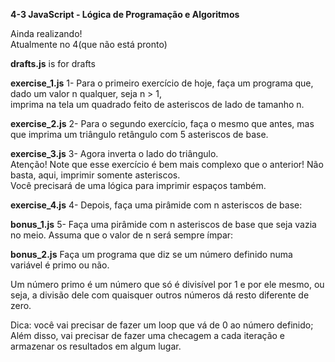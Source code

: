 <strong>4-3 JavaScript - Lógica de Programação e Algoritmos</strong>

Ainda realizando!<br>
Atualmente no 4(que não está pronto)

<strong>drafts.js</strong> is for drafts

<strong>exercise_1.js</strong> 1- Para o primeiro exercício de hoje, faça um programa que, dado um valor n qualquer, seja n > 1,<br>
imprima na tela um quadrado feito de asteriscos de lado de tamanho n.

<strong>exercise_2.js</strong> 2- Para o segundo exercício, faça o mesmo que antes, mas que imprima um triângulo retângulo com 5 asteriscos de base.

<strong>exercise_3.js</strong> 3- Agora inverta o lado do triângulo.<br>
Atenção! Note que esse exercício é bem mais complexo que o anterior! Não basta, aqui, imprimir somente asteriscos.<br>
Você precisará de uma lógica para imprimir espaços também.

<strong>exercise_4.js</strong> 4- Depois, faça uma pirâmide com n asteriscos de base:

<strong>bonus_1.js</strong> 5- Faça uma pirâmide com n asteriscos de base que seja vazia no meio. Assuma que o valor de n será sempre ímpar:

<strong>bonus_2.js</strong> Faça um programa que diz se um número definido numa variável é primo ou não.

Um número primo é um número que só é divisível por 1 e por ele mesmo, ou seja, a divisão dele com quaisquer outros números dá resto diferente de zero.

Dica: você vai precisar de fazer um loop que vá de 0 ao número definido; Além disso, vai precisar de fazer uma checagem a cada iteração e armazenar os resultados em algum lugar.